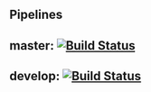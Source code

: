 ## Pipelines
## master: [![Build Status](https://travis-ci.com/stevenzelinli/portfolio.svg?branch=master)](https://travis-ci.com/stevenzelinli/portfolio)
## develop: [![Build Status](https://travis-ci.com/stevenzelinli/portfolio.svg?branch=develop)](https://travis-ci.com/stevenzelinli/portfolio)